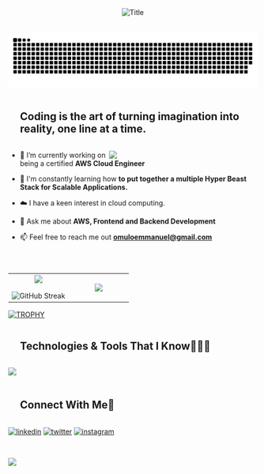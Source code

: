 <div align="center">
  <img src="https://readme-typing-svg.herokuapp.com/?font=Architects+Daughter&color=%2338C2FF&size=50&center=true&vCenter=true&height=60&width=600&lines=Hey!+I%27m+Emmanuel+Omulo+%3C1;Welcome+to+my+profile" alt="Title"></img>
</div>

<br />
<br />

<!--- snake -->
<div align="left">
  <img  src="https://github.com/1999AZZAR/1999AZZAR/blob/main/resources/img/grid-snake.svg"
       alt="snake" /></a>
</div>


<!--h2 without bottom border-->
<div id="user-content-toc">
  <ul align="left">
    <summary><h2 style="display: inline-block">Coding is the art of turning imagination into reality, one line at a time.</h2></summary>
  </ul>
</div>

<picture> <img align="right" src="https://github.com/7oSkaaa/7oSkaaa/blob/main/Images/Right_Side.gif?raw=true" width = 300px></picture>


<!--Intro start-->
- 🔭 I’m currently working on being a certified **AWS Cloud Engineer**

- 🌱 I'm constantly learning how **to put together a multiple Hyper Beast Stack for Scalable Applications.**

- ☁️ I have a keen interest in cloud computing.

- 💬 Ask me about **AWS, Frontend and Backend Development**

- 📫 Feel free to reach me out **omuloemmanuel@gmail.com**

<!--Intro end-->



<!--- stats & Trophy (start) -->
<p align="left">
  <!--- stats (start) -->
<br />
<table align="left">
<tr border="none">
<td width="50%" align="center">
  
  <img  align="center"  src="https://github-readme-stats.vercel.app/api?username=manuomulo&theme=dark&show_icons=true&count_private=true" />
  <br></br>
  <img src="https://github-readme-streak-stats.herokuapp.com?user=manuomulo&theme=radical" alt="GitHub Streak" />
</td>

<td width="50%" align="center">

  <img  align="center"  src="https://github-readme-stats.anuraghazra1.vercel.app/api/top-langs/?username=manuomulo&theme=dark&hide_border=false&no-bg=true&no-frame=true&langs_count=10"/>
  
  </td>
</tr>
</table>
<!--- stats (end) -->

<!--- trophy (start) -->
<div align=left>
  <a href="https://github.com/ryo-ma/github-profile-trophy" title="Go to Source">
      <img align="center" width=84% src="https://github-profile-trophy.vercel.app/?username=manuomulo&theme=radical&row=1&column=7&margin-h=15&margin-w=5&no-bg=true" alt="TROPHY" />
    </a>
</div>
<!--- trophy (start) -->


</p>        
<!--- stats (end) -->


<!--h1 without bottom border-->
<div id="user-content-toc">
  <ul align="left">
    <summary><h2 style="display: inline-block">Technologies & Tools That I Know👨🏻‍💻</h2></summary>
  </ul>
</div>
<!--tech stack icons-->
<p align="left">
  <a href="https://skillicons.dev">
    <img src="https://skillicons.dev/icons?i=git,aws,bootstrap,c,css,docker,dynamodb,express,firebase,html,java,js,linux,md,materialui,mongodb,mysql,nextjs,nodejs,postgres,postman,py,react,redux,spring,tailwind,ts&perline=14" />
  </a>
</p>


<!-- Connect with me -->
<!--h2 without bottom border-->
<div id="user-content-toc">
  <ul align="left">
    <summary><h2 style="display: inline-block">Connect With Me🤝</h2></summary>
  </ul>
</div>

<!--icons and links-->
<p align="left">
<a href="https://www.linkedin.com/in/emmanuel-omulo/" target="blank"><img align="center" src="https://user-images.githubusercontent.com/88904952/234979284-68c11d7f-1acc-4f0c-ac78-044e1037d7b0.png" alt="linkedin" height="50" width="50" /></a>
<a href="https://twitter.com/papz_dev" target="blank"><img align="center" src="https://user-images.githubusercontent.com/88904952/234980676-61bfb021-ecc8-48f7-88e6-34c1b06c4a58.png" alt="twitter" height="50" width="50" /></a> 
<a href="https://www.instagram.com/manu_omulo/" target="blank"><img align="center" src="https://user-images.githubusercontent.com/88904952/234981169-2dd1e58f-4b7e-468c-8213-034ba62156c3.png" alt="instagram" height="50" width="50" /></a>
</p>

<br />


<!--profile visit count-->
<div align="left">
  
[![](https://visitcount.itsvg.in/api?id=manuomulo&label=Profile%20Views&color=1&icon=5&pretty=true)](https://visitcount.itsvg.in)
  
</div>

